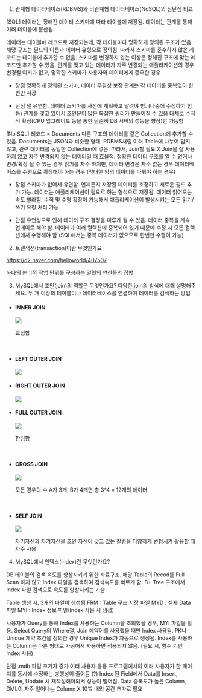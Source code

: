 1. 관계형 데이터베이스(RDBMS)와 비관계형 데이터베이스(NoSQL)의 장단점 비교

[SQL]
데이터는 정해진 데이터 스키마에 따라 테이블에 저장됨.
데이터는 관계를 통해 여러 테이블에 분산됨.

데이터는 테이블에 레코드로 저장되는데, 각 테이블마다 명확하게 정의된 구조가 있음.
해당 구조는 필드의 이름과 데이터 유형으로 정의됨.
따라서 스키마를 준수하지 않은 레코드는 테이블에 추가할 수 없음.
스키마를 변경하지 않는 이상은 정해진 구조에 맞는 레코드만 추가할 수 있음.
관계를 맺고 있는 데이터가 자주 변경되는 애플리케이션의 경우
변경될 여지가 없고, 명확한 스키마가 사용자와 데이터에게 중요한 경우

* 장점
명확하게 정의된 스키마, 데이터 무결성 보장
관계는 각 데이터를 중복없이 한번만 저장

* 단점
덜 유연함. 데이터 스키마를 사전에 계획하고 알려야 함. (나중에 수정하기 힘듬)
관계를 맺고 있어서 조인문이 많은 복잡한 쿼리가 만들어질 수 있음
대체로 수직적 확장(CPU 업그레이드 등을 통한 단순히 DB 서버의 성능을 향상)만 가능함

[No SQL]
레코드 = Documents
다른 구조의 데이터를 같은 Collection에 추가할 수 있음.
Documents는 JSON과 비슷한 형태.
RDBMS처럼 여러 Table에 나누어 담지 않고, 관련 데이터를 동일한 Collection에 넣음.
따라서, Join할 필요 X
Join을 잘 사용하지 않고 자주 변경되지 않는 데이터일 때 효율적.
정확한 데이터 구조를 알 수 없거나 변경/확장 될 수 있는 경우
읽기를 자주 하지만, 데이터 변경은 자주 없는 경우
데이터베이스를 수평으로 확장해야 하는 경우 (막대한 양의 데이터를 다뤄야 하는 경우)

* 장점
스키마가 없어서 유연함. 언제든지 저장된 데이터를 조정하고 새로운 필드 추가 가능.
데이터는 애플리케이션이 필요로 하는 형식으로 저장됨. 데이터 읽어오는 속도 빨라짐.
수직 및 수평 확장이 가능해서 애플리케이션이 발생시키는 모든 읽기/쓰기 요청 처리 가능

* 단점
유연성으로 인해 데이터 구조 결정을 미루게 될 수 있음.
데이터 중복을 계속 업데이트 해야 함.
데이터가 여러 컬렉션에 중복되어 있기 때문에 수정 시 모든 컬렉션에서 수행해야 함 (SQL에서는 중복 데이터가 없으므로 한번만 수행이 가능)


2. 트랜잭션(transaction)이란 무엇인가요

https://d2.naver.com/helloworld/407507

하나의 논리적 작업 단위를 구성하는 일련의 연산들의 집합


3. MySQL에서 조인(join)의 역할은 무엇인가요? 다양한 join의 방식에 대해 설명해주세요.
두 개 이상의 테이블이나 데이터베이스를 연결하여 데이터를 검색하는 방법

- #### INNER JOIN

  <img src="https://img1.daumcdn.net/thumb/R1280x0/?scode=mtistory2&fname=http%3A%2F%2Fcfile9.uf.tistory.com%2Fimage%2F99799F3E5A8148D7036659">

  교집합

  <br>

- #### LEFT OUTER JOIN

  <img src="https://img1.daumcdn.net/thumb/R1280x0/?scode=mtistory2&fname=http%3A%2F%2Fcfile6.uf.tistory.com%2Fimage%2F997E7F415A81490507F027">

  <br>

- #### RIGHT OUTER JOIN

  <img src="https://img1.daumcdn.net/thumb/R1280x0/?scode=mtistory2&fname=http%3A%2F%2Fcfile25.uf.tistory.com%2Fimage%2F9984CE355A8149180ABD1D">

  <br>

- #### FULL OUTER JOIN

  <img src="https://img1.daumcdn.net/thumb/R1280x0/?scode=mtistory2&fname=http%3A%2F%2Fcfile24.uf.tistory.com%2Fimage%2F99195F345A8149391BE0C3">
  
  합집합

  <br>

- #### CROSS JOIN

  <img src="https://img1.daumcdn.net/thumb/R1280x0/?scode=mtistory2&fname=http%3A%2F%2Fcfile10.uf.tistory.com%2Fimage%2F993F4E445A8A2D281AC66B">
  
  모든 경우의 수
  A가 3개, B가 4개면 총 3*4 = 12개의 데이터

  <br>

- #### SELF JOIN

  <img src="https://img1.daumcdn.net/thumb/R1280x0/?scode=mtistory2&fname=http%3A%2F%2Fcfile25.uf.tistory.com%2Fimage%2F99341D335A8A363D0614E8">

  자기자신과 자기자신을 조인
  자신이 갖고 있는 칼럼을 다양하게 변형시켜 활용할 때 자주 사용


4. MySQL에서 인덱스(index)란 무엇인가요?

DB 테이블의 검색 속도를 향상시키기 위한 자료구조.
해당 Table의 Recod를 Full Scan 하지 않고 Index 파일을 검색하여 검색속도를 빠르게 함.
B+ Tree 구조에서 Index 파일 검색으로 속도를 향상시키는 기술

Table 생성 시, 3개의 파일이 생성됨
FRM : Table 구조 저장 파일
MYD : 실제 Data 파일
MYI : Index 정보 파일(Index 사용 시 생성) 

사용자가 Query를 통해 Index를 사용하는 Column을 조회했을 경우, MYI 파일을 활용.
Select Query의 Where절, Join 예약어를 사용했을 때만 Index 사용됨.
PK나 Unique 제약 조건을 정의한 경우 Unique Index가 자동으로 생성됨.
Index를 사용하는 Column은 다른 형태로 가공해서 사용하면 적용되지 않음. (필요 시, 함수 기반 Index 사용)

단점
.mdb 파일 크기가 증가
여러 사용자 응용 프로그램에서의 여러 사용자가 한 페이지를 동시에 수정하는 병행성이 줄어듬 (?)
Index 된 Field에서 Data를 Insert, Delete, Update 시 재작성해야되서 성능이 떨어짐.
Data 중복도가 높은 Column, DML이 자주 일어나는 Column X
10% 내외 공간 추가로 필요
